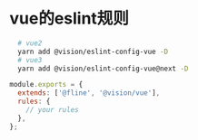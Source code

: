 # vue的eslint规则
``` bash
  # vue2
  yarn add @vision/eslint-config-vue -D
  # vue3
  yarn add @vision/eslint-config-vue@next -D
```

``` js
module.exports = {
  extends: ['@fline', '@vision/vue'],
  rules: {
    // your rules
  },
};
```
